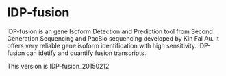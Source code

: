 IDP-fusion
===

IDP-fusion is an gene Isoform Detection and Prediction tool from Second Generation Sequencing and PacBio sequencing developed by Kin Fai Au. It offers very reliable gene isoform identification with high sensitivity. IDP-fusion can idetify and quantify fusion transcripts.

This version is IDP-fusion_20150212
